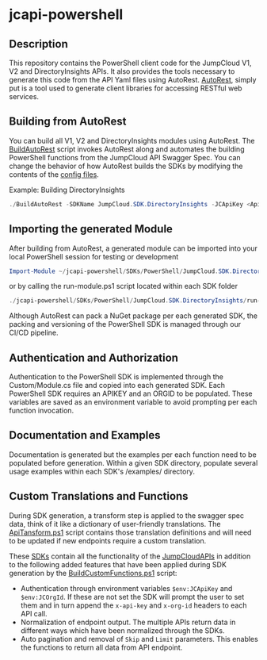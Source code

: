 # jcapi-powershell

## Description

This repository contains the PowerShell client code for the JumpCloud V1, V2 and DirectoryInsights APIs. It also provides the tools necessary to generate this code from the API Yaml files using AutoRest. [AutoRest](https://github.com/Azure/autorest), simply put is a tool used to generate client libraries for accessing RESTful web services.

## Building from AutoRest

You can build all V1, V2 and DirectoryInsights modules using AutoRest. The [BuildAutoRest](BuildAutoRest.ps1) script invokes AutoRest along and automates the building PowerShell functions from the JumpCloud API Swagger Spec. You can change the behavior of how AutoRest builds the SDKs by modifying the contents of the [config files](Configs).

Example: Building DirectoryInsights

```powershell
./BuildAutoRest -SDKName JumpCloud.SDK.DirectoryInsights -JCApiKey <ApiKey> -JCOrgId <OrgId>
```

## Importing the generated Module

After building from AutoRest, a generated module can be imported into your local PowerShell session for testing or development

```powershell
Import-Module ~/jcapi-powershell/SDKs/PowerShell/JumpCloud.SDK.DirectoryInsights/JumpCloud.SDK.DirectoryInsights.psd1
```

or by calling the run-module.ps1 script located within each SDK folder

```powershell
./jcapi-powershell/SDKs/PowerShell/JumpCloud.SDK.DirectoryInsights/run-module.ps1
```


Although AutoRest can pack a NuGet package per each generated SDK, the packing and versioning of the PowerShell SDK is managed through our CI/CD pipeline.

## Authentication and Authorization

Authentication to the PowerShell SDK is implemented through the Custom/Module.cs file and copied into each generated SDK. Each PowerShell SDK requires an APIKEY and an ORGID to be populated. These variables are saved as an environment variable to avoid prompting per each function invocation.

## Documentation and Examples

Documentation is generated but the examples per each function need to be populated before generation. Within a given SDK directory, populate several usage examples within each SDK's /examples/ directory.

## Custom Translations and Functions

During SDK generation, a transform step is applied to the swagger spec data, think of it like a dictionary of user-friendly translations. The [ApiTansform.ps1](ApiTransform.ps1) script contains those translation definitions and will need to be updated if new endpoints require a custom translation.

These [SDKs](https://www.powershellgallery.com/packages?q=JumpCloud.SDK) contain all the functionality of the [JumpCloudAPIs](https://docs.jumpcloud.com) in addition to the following added features that have been applied during SDK generation by the [BuildCustomFunctions.ps1](BuildCustomFunctions.ps1) script:
* Authentication through environment variables `$env:JCApiKey` and `$env:JCOrgId`. If these are not set the SDK will prompt the user to set them and in turn append the `x-api-key` and `x-org-id` headers to each API call.
* Normalization of endpoint output. The multiple APIs return data in different ways which have been normalized through the SDKs.
* Auto pagination and removal of `Skip` and `Limit` parameters. This enables the functions to return all data from API endpoint.